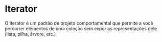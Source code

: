# Iterator

O Iterator é um padrão de projeto comportamental que permite a você percorrer elementos de uma coleção sem expor as representações dele (lista, pilha, árvore, etc.)
